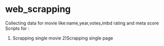 # web_scrapping
Collecting data for movie like:name,year,votes,imbd rating and meta score
Scripts for :
1) Scrapping single movie
2)Scrapping single page
